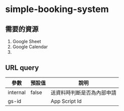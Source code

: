 # simple-booking-system

## 需要的資源

1. Google Sheet
2. Google Calendar
3.

## URL query

| 參數 | 預設值 | 說明 |
|---|---|---|
| internal | false | 送資料時判斷是否為內部申請 |
| gs-id | | App Script Id |
